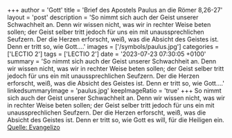 +++
author = 'Gott'
title = 'Brief des Apostels Paulus an die Römer 8,26-27'
layout = 'post'
description = 'So nimmt sich auch der Geist unserer Schwachheit an. Denn wir wissen nicht, was wir in rechter Weise beten sollen; der Geist selber tritt jedoch für uns ein mit unaussprechlichen Seufzern. Der die Herzen erforscht, weiß, was die Absicht des Geistes ist. Denn er tritt so, wie Gott....'
images = ['/symbols/paulus.jpg']
categories = ['LECTIO 2']
tags = ['LECTIO 2']
date = '2023-07-23 07:30:05 +0100'
summary = 'So nimmt sich auch der Geist unserer Schwachheit an. Denn wir wissen nicht, was wir in rechter Weise beten sollen; der Geist selber tritt jedoch für uns ein mit unaussprechlichen Seufzern. Der die Herzen erforscht, weiß, was die Absicht des Geistes ist. Denn er tritt so, wie Gott....'
linkedsummaryImage = 'paulus.jpg'
keepImageRatio = 'true'
+++
So nimmt sich auch der Geist unserer Schwachheit an. Denn wir wissen nicht, was wir in rechter Weise beten sollen; der Geist selber tritt jedoch für uns ein mit unaussprechlichen Seufzern.
Der die Herzen erforscht, weiß, was die Absicht des Geistes ist. Denn er tritt so, wie Gott es will, für die Heiligen ein.<!--more--><br> [Quelle: Evangelizo](https://evangeliumtagfuertag.org/DE/gospel)